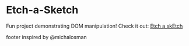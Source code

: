 # Etch-a-Sketch

Fun project demonstrating DOM manipulation! Check it out: <a href="https://mnasser02.github.io/Etch-a-Sketch/">Etch a skEtch</a>


footer inspired by @michalosman
